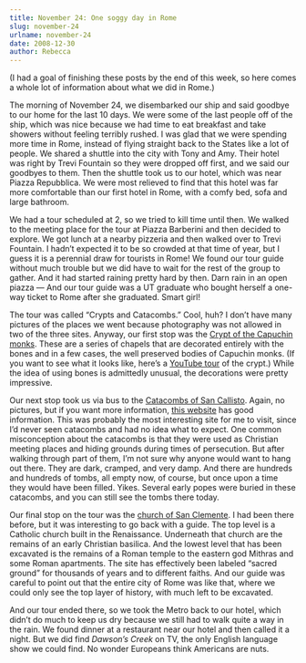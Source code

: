 ```yaml
---
title: November 24: One soggy day in Rome
slug: november-24
urlname: november-24
date: 2008-12-30
author: Rebecca
---
```

(I had a goal of finishing these posts by the end of this week, so here comes a
whole lot of information about what we did in Rome.)

The morning of November 24, we disembarked our ship and said goodbye to our home
for the last 10 days. We were some of the last people off of the ship, which was
nice because we had time to eat breakfast and take showers without feeling
terribly rushed. I was glad that we were spending more time in Rome, instead of
flying straight back to the States like a lot of people. We shared a shuttle
into the city with Tony and Amy. Their hotel was right by Trevi Fountain so they
were dropped off first, and we said our goodbyes to them. Then the shuttle took
us to our hotel, which was near Piazza Repubblica. We were most relieved to find
that this hotel was far more comfortable than our first hotel in Rome, with a
comfy bed, sofa and large bathroom.

We had a tour scheduled at 2, so we tried to kill time until then. We walked to
the meeting place for the tour at Piazza Barberini and then decided to explore.
We got lunch at a nearby pizzeria and then walked over to Trevi Fountain. I
hadn&#x02bc;t expected it to be so crowded at that time of year, but I guess it
is a perennial draw for tourists in Rome! We found our tour guide without much
trouble but we did have to wait for the rest of the group to gather. And it had
started raining pretty hard by then. Darn rain in an open piazza &mdash; And our
tour guide was a UT graduate who bought herself a one-way ticket to Rome after
she graduated. Smart girl!

The tour was called &ldquo;Crypts and Catacombs.&rdquo; Cool, huh? I
don&#x02bc;t have many pictures of the places we went because photography was
not allowed in two of the three sites. Anyway, our first stop was the
[Crypt of the Capuchin monks][a]. These are a series of chapels that are
decorated entirely with the bones and in a few cases, the well preserved bodies
of Capuchin monks. (If you want to see what it looks like, here&#x02bc;s a
[YouTube tour][b] of the crypt.) While the idea of using bones is admittedly
unusual, the decorations were pretty impressive.

[a]: https://en.wikipedia.org/wiki/Capuchin_Crypt
[b]: https://www.youtube.com/watch?v=xlK0frpbh5s

Our next stop took us via bus to the [Catacombs of San Callisto][c]. Again, no
pictures, but if you want more information, [this website][d] has good
information. This was probably the most interesting site for me to visit, since
I&#x02bc;d never seen catacombs and had no idea what to expect. One common
misconception about the catacombs is that they were used as Christian meeting
places and hiding grounds during times of persecution. But after walking through
part of them, I&#x02bc;m not sure why anyone would want to hang out there. They
are dark, cramped, and very damp. And there are hundreds and hundreds of tombs,
all empty now, of course, but once upon a time they would have been filled.
Yikes. Several early popes were buried in these catacombs, and you can still see
the tombs there today.

[c]: https://en.wikipedia.org/wiki/Catacomb_of_Callixtus
[d]: https://www.catacombe.roma.it/en/index.php

Our final stop on the tour was the [church of San Clemente][e]. I had been there
before, but it was interesting to go back with a guide. The top level is a
Catholic church built in the Renaissance. Underneath that church are the remains
of an early Christian basilica. And the lowest level that has been excavated is
the remains of a Roman temple to the eastern god Mithras and some Roman
apartments. The site has effectively been labeled &ldquo;sacred ground&rdquo;
for thousands of years and to different faiths. And our guide was careful to
point out that the entire city of Rome was like that, where we could only see
the top layer of history, with much left to be excavated.

[e]: http://www.basilicasanclemente.com/eng/

And our tour ended there, so we took the Metro back to our hotel, which
didn&#x02bc;t do much to keep us dry because we still had to walk quite a way in
the rain. We found dinner at a restaurant near our hotel and then called it a
night. But we did find _Dawson&#x02bc;s Creek_ on TV, the only English language
show we could find. No wonder Europeans think Americans are nuts.

